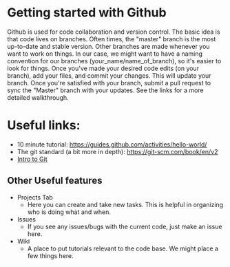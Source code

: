 # Getting started with Github

Github is used for code collaboration and version control. The basic idea is that code lives on branches. Often times, the "master" branch is the most up-to-date and stable version. Other branches are made whenever you want to work on things. In our case, we might want to have a naming convention for our branches (your_name/name_of_branch), so it's easier to look for things. Once you've made your desired code edits (on your branch), add your files, and commit your changes. This will update your branch. Once you're satisfied with your branch, submit a pull request to sync the "Master" branch with your updates. See the links for a more detailed walkthrough.

# Useful links:
* 10 minute tutorial: https://guides.github.com/activities/hello-world/
* The git standard (a bit more in depth): https://git-scm.com/book/en/v2
* [Intro to Git](https://youtu.be/LemSseuZB9I)

## Other Useful features
* Projects Tab
  * Here you can create and take new tasks. This is helpful in organizing who is doing what and when.
* Issues
  * If you see any issues/bugs with the current code, just make an issue here.
* Wiki
  * A place to put tutorials relevant to the code base. We might place a few things here.
